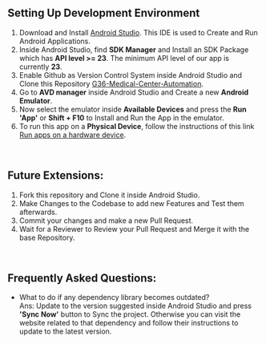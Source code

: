Setting Up Development Environment
----------------------------------
1. Download and Install [Android Studio](https://developer.android.com/studio). This IDE is used to Create and Run Android Applications.
2. Inside Android Studio, find **SDK Manager** and Install an SDK Package which has **API level >= 23**. The minimum API level of our app is currently **23**.
3. Enable Github as Version Control System inside Android Studio and Clone this Repository [G36-Medical-Center-Automation](https://github.com/cse-250-2018/G36-Medical-Center-Automation).
4. Go to **AVD manager** inside Android Studio and Create a new **Android Emulator**.
5. Now select the emulator inside **Available Devices** and press the **Run 'App'** or **Shift + F10** to Install and Run the App in the emulator.
6. To run this app on a **Physical Device**, follow the instructions of this link [Run apps on a hardware device](https://developer.android.com/studio/run/device).
<br>

Future Extensions:
-----------------
1. Fork this repository and Clone it inside Android Studio.
2. Make Changes to the Codebase to add new Features and Test them afterwards.
3. Commit your changes and make a new Pull Request.
4. Wait for a Reviewer to Review your Pull Request and Merge it with the base Repository.
<br>

Frequently Asked Questions:
--------------------------
* What to do if any dependency library becomes outdated?  
    Ans: Update to the version suggested inside Android Studio and press **'Sync Now'** button to Sync the project. Otherwise you can visit the 
    website related to that dependency and follow their instructions to update to the latest version.
<br>
